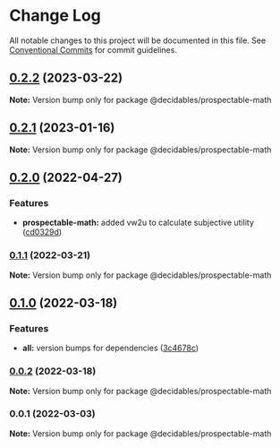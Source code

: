 # Change Log

All notable changes to this project will be documented in this file.
See [Conventional Commits](https://conventionalcommits.org) for commit guidelines.

## [0.2.2](https://github.com/decidables/decidables/compare/@decidables/prospectable-math@0.2.1...@decidables/prospectable-math@0.2.2) (2023-03-22)

**Note:** Version bump only for package @decidables/prospectable-math





## [0.2.1](https://github.com/decidables/decidables/compare/@decidables/prospectable-math@0.2.0...@decidables/prospectable-math@0.2.1) (2023-01-16)

**Note:** Version bump only for package @decidables/prospectable-math





## [0.2.0](https://github.com/decidables/decidables/compare/@decidables/prospectable-math@0.1.1...@decidables/prospectable-math@0.2.0) (2022-04-27)


### Features

* **prospectable-math:** added vw2u to calculate subjective utility ([cd0329d](https://github.com/decidables/decidables/commit/cd0329dbead859725fe882e17e509f2bc669371c))



### [0.1.1](https://github.com/decidables/decidables/compare/@decidables/prospectable-math@0.1.0...@decidables/prospectable-math@0.1.1) (2022-03-21)

**Note:** Version bump only for package @decidables/prospectable-math





## [0.1.0](https://github.com/decidables/decidables/compare/@decidables/prospectable-math@0.0.2...@decidables/prospectable-math@0.1.0) (2022-03-18)


### Features

* **all:** version bumps for dependencies ([3c4678c](https://github.com/decidables/decidables/commit/3c4678cb8753cac592feeaa646dd57b7ec622536))



### [0.0.2](https://github.com/decidables/decidables/compare/@decidables/prospectable-math@0.0.1...@decidables/prospectable-math@0.0.2) (2022-03-18)

**Note:** Version bump only for package @decidables/prospectable-math





### 0.0.1 (2022-03-03)

**Note:** Version bump only for package @decidables/prospectable-math
